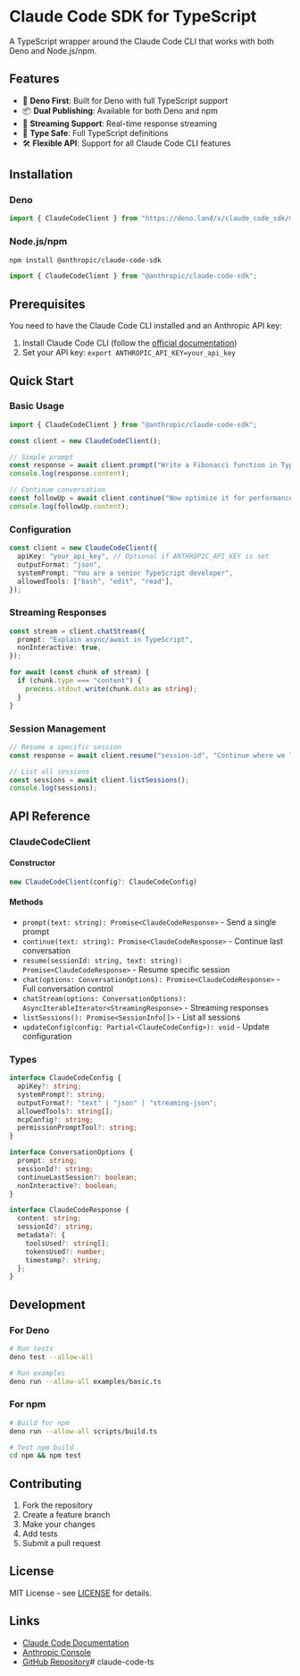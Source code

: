 # Claude Code SDK for TypeScript

A TypeScript wrapper around the Claude Code CLI that works with both Deno and Node.js/npm.

## Features

- 🦕 **Deno First**: Built for Deno with full TypeScript support
- 📦 **Dual Publishing**: Available for both Deno and npm
- 🔄 **Streaming Support**: Real-time response streaming
- 🎯 **Type Safe**: Full TypeScript definitions
- 🛠️ **Flexible API**: Support for all Claude Code CLI features

## Installation

### Deno

```typescript
import { ClaudeCodeClient } from "https://deno.land/x/claude_code_sdk/mod.ts";
```

### Node.js/npm

```bash
npm install @anthropic/claude-code-sdk
```

```typescript
import { ClaudeCodeClient } from "@anthropic/claude-code-sdk";
```

## Prerequisites

You need to have the Claude Code CLI installed and an Anthropic API key:

1. Install Claude Code CLI (follow the [official documentation](https://docs.anthropic.com/en/docs/claude-code))
2. Set your API key: `export ANTHROPIC_API_KEY=your_api_key`

## Quick Start

### Basic Usage

```typescript
import { ClaudeCodeClient } from "@anthropic/claude-code-sdk";

const client = new ClaudeCodeClient();

// Simple prompt
const response = await client.prompt("Write a Fibonacci function in TypeScript");
console.log(response.content);

// Continue conversation
const followUp = await client.continue("Now optimize it for performance");
console.log(followUp.content);
```

### Configuration

```typescript
const client = new ClaudeCodeClient({
  apiKey: "your_api_key", // Optional if ANTHROPIC_API_KEY is set
  outputFormat: "json",
  systemPrompt: "You are a senior TypeScript developer",
  allowedTools: ["bash", "edit", "read"],
});
```

### Streaming Responses

```typescript
const stream = client.chatStream({
  prompt: "Explain async/await in TypeScript",
  nonInteractive: true,
});

for await (const chunk of stream) {
  if (chunk.type === "content") {
    process.stdout.write(chunk.data as string);
  }
}
```

### Session Management

```typescript
// Resume a specific session
const response = await client.resume("session-id", "Continue where we left off");

// List all sessions
const sessions = await client.listSessions();
console.log(sessions);
```

## API Reference

### ClaudeCodeClient

#### Constructor

```typescript
new ClaudeCodeClient(config?: ClaudeCodeConfig)
```

#### Methods

- `prompt(text: string): Promise<ClaudeCodeResponse>` - Send a single prompt
- `continue(text: string): Promise<ClaudeCodeResponse>` - Continue last conversation
- `resume(sessionId: string, text: string): Promise<ClaudeCodeResponse>` - Resume specific session
- `chat(options: ConversationOptions): Promise<ClaudeCodeResponse>` - Full conversation control
- `chatStream(options: ConversationOptions): AsyncIterableIterator<StreamingResponse>` - Streaming responses
- `listSessions(): Promise<SessionInfo[]>` - List all sessions
- `updateConfig(config: Partial<ClaudeCodeConfig>): void` - Update configuration

### Types

```typescript
interface ClaudeCodeConfig {
  apiKey?: string;
  systemPrompt?: string;
  outputFormat?: "text" | "json" | "streaming-json";
  allowedTools?: string[];
  mcpConfig?: string;
  permissionPromptTool?: string;
}

interface ConversationOptions {
  prompt: string;
  sessionId?: string;
  continueLastSession?: boolean;
  nonInteractive?: boolean;
}

interface ClaudeCodeResponse {
  content: string;
  sessionId?: string;
  metadata?: {
    toolsUsed?: string[];
    tokensUsed?: number;
    timestamp?: string;
  };
}
```

## Development

### For Deno

```bash
# Run tests
deno test --allow-all

# Run examples
deno run --allow-all examples/basic.ts
```

### For npm

```bash
# Build for npm
deno run --allow-all scripts/build.ts

# Test npm build
cd npm && npm test
```

## Contributing

1. Fork the repository
2. Create a feature branch
3. Make your changes
4. Add tests
5. Submit a pull request

## License

MIT License - see [LICENSE](LICENSE) for details.

## Links

- [Claude Code Documentation](https://docs.anthropic.com/en/docs/claude-code)
- [Anthropic Console](https://console.anthropic.com/)
- [GitHub Repository](https://github.com/anthropics/claude-code-sdk-ts)# claude-code-ts
